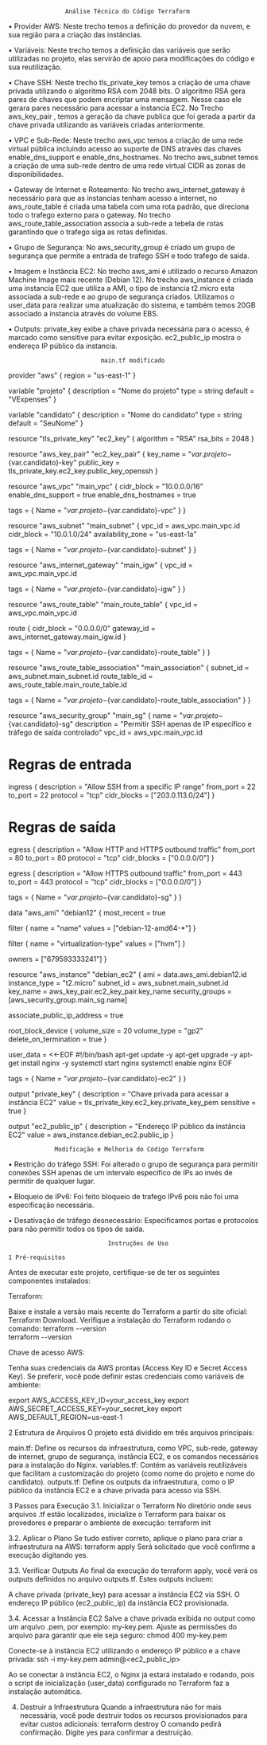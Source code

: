                 	Análise Técnica do Código Terraform

•	Provider AWS: Neste trecho temos a definição do provedor da nuvem, e sua região para a criação das instâncias.

•	Variáveis: Neste trecho temos a definição das variáveis que serão utilizadas no projeto, elas servirão de apoio para modificações do código e sua reutilização.

•	Chave SSH: Neste trecho tls_private_key temos a criação de uma chave privada utilizando o algoritmo RSA com 2048 bits. O algoritmo RSA gera pares de chaves que podem encriptar uma mensagem. Nesse caso ele gerara pares necessário para acessar a instancia EC2. No Trecho aws_key_pair ,  temos a geração da chave publica que foi gerada a partir da chave privada utilizando as variáveis criadas anteriormente.

•	VPC e Sub-Rede: Neste trecho aws_vpc  temos a criação de uma rede virtual pública incluindo acesso ao suporte de DNS através das chaves enable_dns_support e enable_dns_hostnames. No trecho aws_subnet temos a criação de uma sub-rede dentro de uma rede virtual CIDR as zonas de disponibilidades.

•	Gateway de Internet e Roteamento: No trecho aws_internet_gateway  é necessário para que as instancias tenham acesso a internet, no aws_route_table é criada uma tabela com uma rota padrão, que direciona todo o trafego externo para o gateway. No trecho aws_route_table_association associa a sub-rede a tebela de rotas garantindo que o trafego siga as rotas definidas.

•	Grupo de Segurança: No aws_security_group é criado um grupo de segurança que permite a entrada de trafego SSH e todo trafego de saída.

•	Imagem e Instância EC2: No trecho aws_ami é utilizado o recurso Amazon Machine Image mais recente (Debian 12). No trecho aws_instance é criada uma instancia EC2 que utiliza a AMI, o tipo de instancia t2.micro esta associada a sub-rede e ao grupo de segurança criados.  Utilizamos o user_data para realizar uma atualização do sistema, e também temos 20GB associado a instancia através do volume EBS.

•	Outputs: private_key exibe a chave privada necessária para o acesso, é marcado como sensitive para evitar exposição. ec2_public_ip mostra o endereço IP público da instancia.



                              main.tf modificado

provider "aws" {
  region = "us-east-1"
}

variable "projeto" {
  description = "Nome do projeto"
  type        = string
  default     = "VExpenses"
}

variable "candidato" {
  description = "Nome do candidato"
  type        = string
  default     = "SeuNome"
}

resource "tls_private_key" "ec2_key" {
  algorithm = "RSA"
  rsa_bits  = 2048
}

resource "aws_key_pair" "ec2_key_pair" {
  key_name   = "${var.projeto}-${var.candidato}-key"
  public_key = tls_private_key.ec2_key.public_key_openssh
}

resource "aws_vpc" "main_vpc" {
  cidr_block           = "10.0.0.0/16"
  enable_dns_support   = true
  enable_dns_hostnames = true

  tags = {
    Name = "${var.projeto}-${var.candidato}-vpc"
  }
}

resource "aws_subnet" "main_subnet" {
  vpc_id            = aws_vpc.main_vpc.id
  cidr_block        = "10.0.1.0/24"
  availability_zone = "us-east-1a"

  tags = {
    Name = "${var.projeto}-${var.candidato}-subnet"
  }
}

resource "aws_internet_gateway" "main_igw" {
  vpc_id = aws_vpc.main_vpc.id

  tags = {
    Name = "${var.projeto}-${var.candidato}-igw"
  }
}

resource "aws_route_table" "main_route_table" {
  vpc_id = aws_vpc.main_vpc.id

  route {
    cidr_block = "0.0.0.0/0"
    gateway_id = aws_internet_gateway.main_igw.id
  }

  tags = {
    Name = "${var.projeto}-${var.candidato}-route_table"
  }
}

resource "aws_route_table_association" "main_association" {
  subnet_id      = aws_subnet.main_subnet.id
  route_table_id = aws_route_table.main_route_table.id

  tags = {
    Name = "${var.projeto}-${var.candidato}-route_table_association"
  }
}

resource "aws_security_group" "main_sg" {
  name        = "${var.projeto}-${var.candidato}-sg"
  description = "Permitir SSH apenas de IP específico e tráfego de saída controlado"
  vpc_id      = aws_vpc.main_vpc.id

  # Regras de entrada
  ingress {
    description      = "Allow SSH from a specific IP range"
    from_port        = 22
    to_port          = 22
    protocol         = "tcp"
    cidr_blocks      = ["203.0.113.0/24"]
  }

  # Regras de saída
  egress {
    description      = "Allow HTTP and HTTPS outbound traffic"
    from_port        = 80
    to_port          = 80
    protocol         = "tcp"
    cidr_blocks      = ["0.0.0.0/0"]
  }

   egress {
    description = "Allow HTTPS outbound traffic"
    from_port   = 443
    to_port     = 443
    protocol    = "tcp"
    cidr_blocks = ["0.0.0.0/0"]
  }

  tags = {
    Name = "${var.projeto}-${var.candidato}-sg"
  }
}

data "aws_ami" "debian12" {
  most_recent = true

  filter {
    name   = "name"
    values = ["debian-12-amd64-*"]
  }

  filter {
    name   = "virtualization-type"
    values = ["hvm"]
  }

  owners = ["679593333241"]
}

resource "aws_instance" "debian_ec2" {
  ami             = data.aws_ami.debian12.id
  instance_type   = "t2.micro"
  subnet_id       = aws_subnet.main_subnet.id
  key_name        = aws_key_pair.ec2_key_pair.key_name
  security_groups = [aws_security_group.main_sg.name]

  associate_public_ip_address = true

  root_block_device {
    volume_size           = 20
    volume_type           = "gp2"
    delete_on_termination = true
  }

  user_data = <<-EOF
              #!/bin/bash
              apt-get update -y
              apt-get upgrade -y
               apt-get install nginx -y
              systemctl start nginx
              systemctl enable nginx
              EOF

  tags = {
    Name = "${var.projeto}-${var.candidato}-ec2"
  }
}

output "private_key" {
  description = "Chave privada para acessar a instância EC2"
  value       = tls_private_key.ec2_key.private_key_pem
  sensitive   = true
}

output "ec2_public_ip" {
  description = "Endereço IP público da instância EC2"
  value       = aws_instance.debian_ec2.public_ip
}




                 Modificação e Melhoria do Código Terraform

•	Restrição do tráfego SSH: Foi alterado o grupo de segurança para permitir conexões SSH apenas de um intervalo especifico de IPs ao invés de permitir de qualquer lugar.

•	Bloqueio de IPv6: Foi feito bloqueio de trafego IPv6 pois não foi uma especificação necessária.

•	Desativação de tráfego desnecessário: Especificamos portas e protocolos para não permitir todos os tipos de saída.




                                Instruções de Uso

	1 Pré-requisitos
Antes de executar este projeto, certifique-se de ter os seguintes componentes instalados:

Terraform:

Baixe e instale a versão mais recente do Terraform a partir do site oficial: Terraform Download.
Verifique a instalação do Terraform rodando o comando: terraform --version	
terraform --version	

Chave de acesso AWS:

Tenha suas credenciais da AWS prontas (Access Key ID e Secret Access Key). Se preferir, você pode definir estas credenciais como variáveis de ambiente:

export AWS_ACCESS_KEY_ID=your_access_key
export AWS_SECRET_ACCESS_KEY=your_secret_key
export AWS_DEFAULT_REGION=us-east-1

   2 Estrutura de Arquivos
O projeto está dividido em três arquivos principais:

main.tf: Define os recursos da infraestrutura, como VPC, sub-rede, gateway de internet, grupo de segurança, instância EC2, e os comandos necessários para a instalação do Nginx.
variables.tf: Contém as variáveis reutilizáveis que facilitam a customização do projeto (como nome do projeto e nome do candidato).
outputs.tf: Define os outputs da infraestrutura, como o IP público da instância EC2 e a chave privada para acesso via SSH.

   3 Passos para Execução
3.1. Inicializar o Terraform
No diretório onde seus arquivos .tf estão localizados, inicialize o Terraform para baixar os provedores e preparar o ambiente de execução: terraform init

3.2. Aplicar o Plano
Se tudo estiver correto, aplique o plano para criar a infraestrutura na AWS: terraform apply
Será solicitado que você confirme a execução digitando yes.

3.3. Verificar Outputs
Ao final da execução do terraform apply, você verá os outputs definidos no arquivo outputs.tf. Estes outputs incluem:

A chave privada (private_key) para acessar a instância EC2 via SSH.
O endereço IP público (ec2_public_ip) da instância EC2 provisionada.

3.4. Acessar a Instância EC2
Salve a chave privada exibida no output como um arquivo .pem, por exemplo: my-key.pem.
Ajuste as permissões do arquivo para garantir que ele seja seguro: chmod 400 my-key.pem

Conecte-se à instância EC2 utilizando o endereço IP público e a chave privada: ssh -i my-key.pem admin@<ec2_public_ip>

Ao se conectar à instância EC2, o Nginx já estará instalado e rodando, pois o script de inicialização (user_data) configurado no Terraform faz a instalação automática.

4. Destruir a Infraestrutura
Quando a infraestrutura não for mais necessária, você pode destruir todos os recursos provisionados para evitar custos adicionais: terraform destroy
O comando pedirá confirmação. Digite yes para confirmar a destruição.

